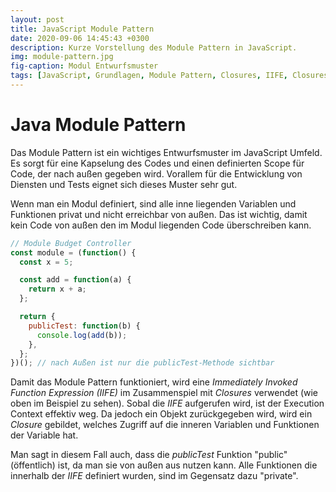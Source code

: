 ```yaml
---
layout: post
title: JavaScript Module Pattern
date: 2020-09-06 14:45:43 +0300
description: Kurze Vorstellung des Module Pattern in JavaScript.
img: module-pattern.jpg
fig-caption: Modul Entwurfsmuster
tags: [JavaScript, Grundlagen, Module Pattern, Closures, IIFE, Closures]
---
```

# Java Module Pattern

Das Module Pattern ist ein wichtiges Entwurfsmuster im JavaScript Umfeld. Es sorgt für eine Kapselung des Codes und einen definierten Scope für Code, der nach außen gegeben wird. Vorallem für die Entwicklung von Diensten und Tests eignet sich dieses Muster sehr gut. 

Wenn man ein Modul definiert, sind alle inne liegenden Variablen und Funktionen privat und nicht erreichbar von außen. Das ist wichtig, damit kein Code von außen den im Modul liegenden Code überschreiben kann.

```javascript
// Module Budget Controller
const module = (function() {
  const x = 5;

  const add = function(a) {
    return x + a;
  };

  return {
    publicTest: function(b) {
      console.log(add(b));
    },
  };
})(); // nach Außen ist nur die publicTest-Methode sichtbar
```

Damit das Module Pattern funktioniert, wird eine _Immediately Invoked Function Expression (IIFE)_ im Zusammenspiel mit _Closures_ verwendet (wie oben im Beispiel zu sehen). Sobal die _IIFE_ aufgerufen wird, ist der Execution Context effektiv weg. Da jedoch ein Objekt zurückgegeben wird, wird ein _Closure_ gebildet, welches Zugriff auf die inneren Variablen und Funktionen der Variable hat. 

Man sagt in diesem Fall auch, dass die _publicTest_ Funktion "public" (öffentlich) ist, da man sie von außen aus nutzen kann. Alle Funktionen die innerhalb der _IIFE_ definiert wurden, sind im Gegensatz dazu "private". 


